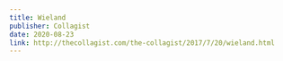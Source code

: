 ```yaml
---
title: Wieland
publisher: Collagist
date: 2020-08-23
link: http://thecollagist.com/the-collagist/2017/7/20/wieland.html
---
```

